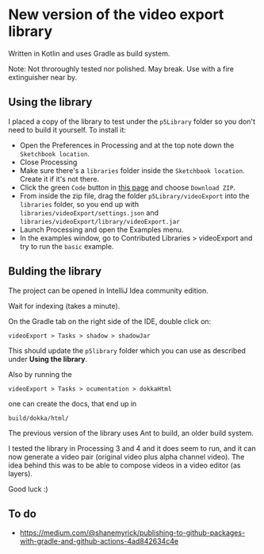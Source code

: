 # New version of the video export library

Written in Kotlin and uses Gradle as build system.

Note: Not throroughly tested nor polished. May break. Use with a fire
extinguisher near by.

## Using the library

I placed a copy of the library to test under the `p5Library` folder so you don't
need to build it yourself. To install it:

- Open the Preferences in Processing and at the top note down the `Sketchbook location`.
- Close Processing
- Make sure there's a `libraries` folder inside the `Sketchbook location`.
  Create it if it's not there.
- Click the green `Code` button in [this page](https://github.com/hamoid/video_export_processing/tree/kotlinGradle) and choose `Download ZIP`.
- From inside the zip file, drag the folder `p5Library/videoExport` into the `libraries` folder, so you end up with
  `libraries/videoExport/settings.json` and
  `libraries/videoExport/library/videoExport.jar`
- Launch Processing and open the Examples menu.
- In the examples window, go to Contributed Libraries > videoExport and try to run the `basic` example.

## Bulding the library

The project can be opened in IntelliJ Idea community edition.

Wait for indexing (takes a minute).

On the Gradle tab on the right side of the IDE, double click on:

    videoExport > Tasks > shadow > shadowJar

This should update the `p5library` folder which you can use as described under **Using the library**.


Also by running the 

    videoExport > Tasks > ocumentation > dokkaHtml 

one can create the docs, that end up in 

    build/dokka/html/


The previous version of the library uses Ant to build, an older build system.


I tested the library in Processing 3 and 4 and it does seem to run, and it can
now generate a video pair (original video plus alpha channel video). The idea
behind this was to be able to compose videos in a video editor (as layers).


Good luck :)

## To do

- https://medium.com/@shanemyrick/publishing-to-github-packages-with-gradle-and-github-actions-4ad842634c4e
